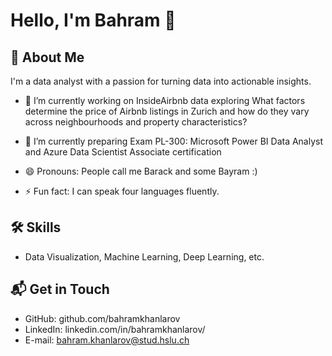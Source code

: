 # Hello, I'm Bahram 👋



## 🚀 About Me
I'm a data analyst with a passion for turning data into actionable insights.

- 🔭 I’m currently working on InsideAirbnb data exploring What factors determine the price of Airbnb listings in Zurich and how do they vary across neighbourhoods and property characteristics?

- 🌱 I’m currently preparing Exam PL-300: Microsoft Power BI Data Analyst and Azure Data Scientist Associate certification

- 😄 Pronouns: People call me Barack and some Bayram :)
- ⚡ Fun fact: I can speak four languages fluently.

## 🛠 Skills
- Data Visualization, Machine Learning, Deep Learning, etc.


## 📬 Get in Touch

- GitHub: github.com/bahramkhanlarov
- LinkedIn: linkedin.com/in/bahramkhanlarov/
- E-mail: bahram.khanlarov@stud.hslu.ch
